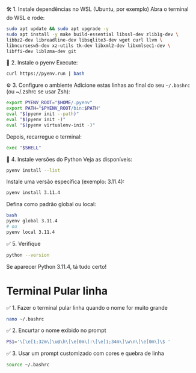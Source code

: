 🛠️ 1. Instale dependências no WSL (Ubuntu, por exemplo)
Abra o terminal do WSL e rode:

```bash
sudo apt update && sudo apt upgrade -y
sudo apt install -y make build-essential libssl-dev zlib1g-dev \
libbz2-dev libreadline-dev libsqlite3-dev wget curl llvm \
libncursesw5-dev xz-utils tk-dev libxml2-dev libxmlsec1-dev \
libffi-dev liblzma-dev git
```

🧬 2. Instale o pyenv
Execute:

```bash
curl https://pyenv.run | bash
```

⚙️ 3. Configure o ambiente
Adicione estas linhas ao final do seu `~/.bashrc` (ou ~/.zshrc se usar Zsh):

```bash
export PYENV_ROOT="$HOME/.pyenv"
export PATH="$PYENV_ROOT/bin:$PATH"
eval "$(pyenv init --path)"
eval "$(pyenv init -)"
eval "$(pyenv virtualenv-init -)"
```

Depois, recarregue o terminal:

```bash
exec "$SHELL"
```


🐍 4. Instale versões do Python
Veja as disponíveis:

```bash
pyenv install --list
```

Instale uma versão específica (exemplo: 3.11.4):

```bash
pyenv install 3.11.4
```

Defina como padrão global ou local:

```bash
bash
pyenv global 3.11.4
# ou
pyenv local 3.11.4
```

✅ 5. Verifique
```bash
python --version
```
Se aparecer Python 3.11.4, tá tudo certo!


# Terminal Pular linha

✅ 1. Fazer o terminal pular linha quando o nome for muito grande
```bash
nano ~/.bashrc
```

✅ 2. Encurtar o nome exibido no prompt
```bash
PS1='\[\e[1;32m\]\u@\h\[\e[0m\]:\[\e[1;34m\]\w\n\[\e[0m\]\$ '
```

✅ 3. Usar um prompt customizado com cores e quebra de linha
```bash
source ~/.bashrc
```